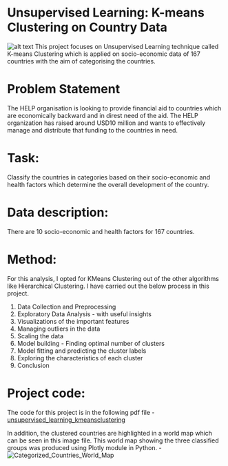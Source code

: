 # Unsupervised Learning: K-means Clustering on Country Data
![alt text](https://help-international.org/sites/default/files/images/CAM21488.jpg)
This project focuses on Unsupervised Learning technique called K-means Clustering which is applied on socio-economic data of 167 countries with the aim of categorising the countries.

# Problem Statement
The HELP organisation is looking to provide financial aid to countries which are economically backward and in direst need of the aid. The HELP organization has raised around USD10 million and wants to effectively manage and distribute that funding to the countries in need.

# Task:
Classify the countries in categories based on their socio-economic and health factors which determine the overall development of the country.

# Data description:
There are 10 socio-economic and health factors for 167 countries.

# Method:
For this analysis, I opted for KMeans Clustering out of the other algorithms like Hierarchical Clustering. I have carried out the below process in this project.

1. Data Collection and Preprocessing
2. Exploratory Data Analysis - with useful insights
3. Visualizations of the important features
4. Managing outliers in the data
5. Scaling the data
6. Model building - Finding optimal number of clusters
7. Model fitting and predicting the cluster labels
8. Exploring the characteristics of each cluster
9. Conclusion

# Project code:
The code for this project is in the following pdf file - [unsupervised_learning_kmeansclustering](unsupervised_learning_kmeansclustering-2.ipynb)

In addition, the clustered countries are highlighted in a world map which can be seen in this image file. This world map showing the three classified groups was produced using Plotly module in Python. - ![Categorized_Countries_World_Map](https://user-images.githubusercontent.com/63712490/221548879-8e36df83-0859-4b51-8f08-7e12ace598c4.png)

